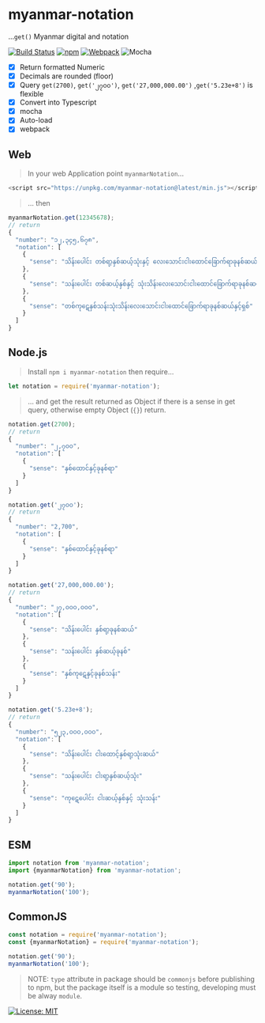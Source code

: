 # myanmar-notation

...`get()` Myanmar digital and notation

[![Build Status][travis]][travis-url]
[![npm][npm-download]][npm-dl-url]
[![Webpack][webpack-check]][webpack-url]
![Mocha][test-mocha]

- [x] Return formatted Numeric
- [x] Decimals are rounded (floor)
- [x] Query `get(2700)`, `get('၂၇၀၀')`, `get('27,000,000.00')` ,`get('5.23e+8')` is flexible
- [x] Convert into Typescript
- [x] mocha
- [x] Auto-load
- [x] webpack

## Web

> In your web Application point `myanmarNotation`...

```js
<script src="https://unpkg.com/myanmar-notation@latest/min.js"></script>
```

> ... then

```js
myanmarNotation.get(12345678);
// return
{
  "number": "၁၂,၃၄၅,၆၇၈",
  "notation": [
    {
      "sense": "သိန်းပေါင်း တစ်ရာ့နှစ်ဆယ့်သုံးနှင့် လေးသောင်းငါးထောင်ခြောက်ရာခုနစ်ဆယ်နှင့်ရှစ်"
    },
    {
      "sense": "သန်းပေါင်း တစ်ဆယ့်နှစ်နှင့် သုံးသိန်းလေးသောင်းငါးထောင်ခြောက်ရာခုနစ်ဆယ်နှင့်ရှစ်"
    },
    {
      "sense": "တစ်ကု​ဋေ​နှစ်သန်းသုံးသိန်းလေးသောင်းငါးထောင်ခြောက်ရာခုနစ်ဆယ်နှင့်ရှစ်"
    }
  ]
}
```

## Node.js

> Install `npm i myanmar-notation` then require...

```js
let notation = require('myanmar-notation');
```

> ... and get the result returned as Object if there is a sense in get query, otherwise empty Object (`{}`) return.

```js
notation.get(2700);
// return
{
  "number": "၂,၇၀၀",
  "notation": [
    {
      "sense": "နှစ်ထောင်နှင့်ခုနစ်ရာ"
    }
  ]
}

notation.get('၂၇၀၀');
// return
{
  "number": "2,700",
  "notation": [
    {
      "sense": "နှစ်ထောင်နှင့်ခုနစ်ရာ"
    }
  ]
}

notation.get('27,000,000.00');
// return
{
  "number": "၂၇,၀၀၀,၀၀၀",
  "notation": [
    {
      "sense": "သိန်းပေါင်း နှစ်ရာ့ခုနစ်ဆယ်"
    },
    {
      "sense": "သန်းပေါင်း နှစ်ဆယ့်ခုနစ်"
    },
    {
      "sense": "နှစ်ကု​ဋေ​နှင့်ခုနစ်သန်း"
    }
  ]
}

notation.get('5.23e+8');
// return
{
  "number": "၅၂၃,၀၀၀,၀၀၀",
  "notation": [
    {
      "sense": "သိန်းပေါင်း ငါးထောင့်နှစ်ရာ့သုံးဆယ်"
    },
    {
      "sense": "သန်းပေါင်း ငါးရာ့နှစ်ဆယ့်သုံး"
    },
    {
      "sense": "ကု​ဋေ​ပေါင်း ငါးဆယ့်နှစ်နှင့် သုံးသန်း"
    }
  ]
}
```

## ESM

```js
import notation from 'myanmar-notation';
import {myanmarNotation} from 'myanmar-notation';

notation.get('90');
myanmarNotation('100');
```

## CommonJS

```js
const notation = require('myanmar-notation');
const {myanmarNotation} = require('myanmar-notation');

notation.get('90');
myanmarNotation('100');
```

> NOTE: `type` attribute in package should be `commonjs` before publishing to npm, but the package itself is a module so testing, developing must be alway `module`.

[![License: MIT][license]][license-url]

[test-mocha]: https://img.shields.io/badge/test-mocha-green.svg?longCache=true
[webpack-check]: https://img.shields.io/badge/webpack-yes-green.svg?longCache=true
[webpack-url]: https://unpkg.com/myanmar-notation@latest/min.js
[travis]: https://travis-ci.com/khensolomon/myanmar-notation.svg
[travis-url]: https://travis-ci.com/khensolomon/myanmar-notation
[npm-download]: https://img.shields.io/npm/dt/myanmar-notation.svg
[npm-dl-url]: https://www.npmjs.com/package/myanmar-notation
[license]: https://img.shields.io/badge/License-MIT-brightgreen.svg?longCache=true&style=popout-square
[license-url]: https://opensource.org/licenses/MIT